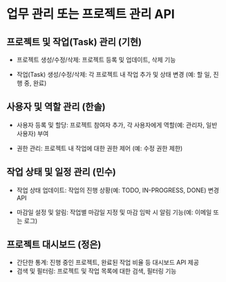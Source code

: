 # 업무 관리 또는 프로젝트 관리 API

## 프로젝트 및 작업(Task) 관리 (기현)

- 프로젝트 생성/수정/삭제: 프로젝트 등록 및 업데이트, 삭제 기능

- 작업(Task) 생성/수정/삭제: 각 프로젝트 내 작업 추가 및 상태 변경 (예: 할 일, 진행 중, 완료)

## 사용자 및 역할 관리 (한솔)

- 사용자 등록 및 할당: 프로젝트 참여자 추가, 각 사용자에게 역할(예: 관리자, 일반 사용자) 부여

- 권한 관리: 프로젝트 내 작업에 대한 권한 제어 (예: 수정 권한 제한)

## 작업 상태 및 일정 관리 (민수)

- 작업 상태 업데이트: 작업의 진행 상황(예: TODO, IN-PROGRESS, DONE) 변경 API

- 마감일 설정 및 알림: 작업별 마감일 지정 및 마감 임박 시 알림 기능(예: 이메일 또는 로그)

## 프로젝트 대시보드 (정은)

- 간단한 통계: 진행 중인 프로젝트, 완료된 작업 비율 등 대시보드 API 제공
- 검색 및 필터링: 프로젝트 및 작업 목록에 대한 검색, 필터링 기능

